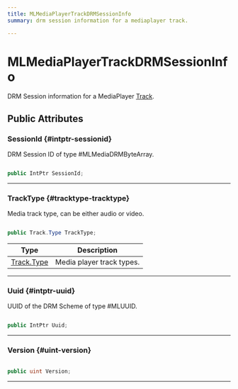 ```yaml
---
title: MLMediaPlayerTrackDRMSessionInfo
summary: drm session information for a mediaplayer track. 

---
```


# MLMediaPlayerTrackDRMSessionInfo




DRM Session information for a MediaPlayer [Track](/versioned_docs/version-03-Jan-2023/unity-api/api/UnityEngine.XR.MagicLeap/MLMedia/Player/Track/UnityEngine.XR.MagicLeap.MLMedia.Player.Track.md).   





## Public Attributes

### SessionId {#intptr-sessionid}

DRM Session ID of type #MLMediaDRMByteArray. 

```csharp

public IntPtr SessionId;

```






-----------

### TrackType {#tracktype-tracktype}

Media track type, can be either audio or video. 

```csharp

public Track.Type TrackType;

```

| Type | Description  | 
|--|--|
| [Track.Type](/versioned_docs/version-03-Jan-2023/unity-api/api/UnityEngine.XR.MagicLeap/MLMedia/Player/Track/UnityEngine.XR.MagicLeap.MLMedia.Player.Track.md#enums-type) | Media player track types.  |





-----------

### Uuid {#intptr-uuid}

UUID of the DRM Scheme of type #MLUUID. 

```csharp

public IntPtr Uuid;

```






-----------

### Version {#uint-version}

```csharp

public uint Version;

```






-----------

